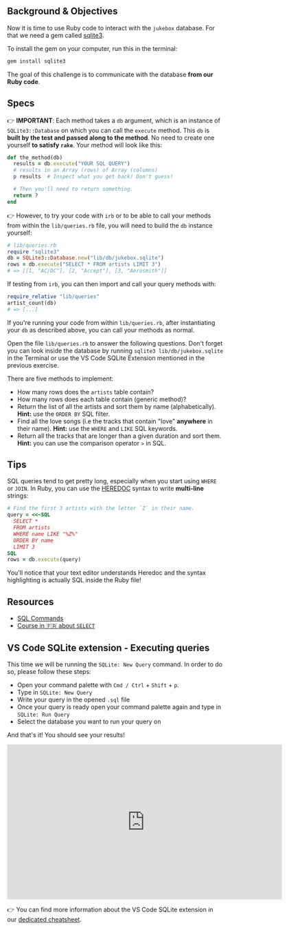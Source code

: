 ## Background & Objectives

Now it is time to use Ruby code to interact with the `jukebox` database. For that we need a gem called [sqlite3](http://rubygems.org/gems/sqlite3).

To install the gem on your computer, run this in the terminal:

```bash
gem install sqlite3
```

The goal of this challenge is to communicate with the database **from our Ruby code**.

## Specs

👉 **IMPORTANT**: Each method takes a `db` argument, which is an instance of `SQLite3::Database` on which you can call the `execute` method. This `db` is **built by the test and passed along to the method**. No need to create one yourself **to satisfy `rake`**. Your method will look like this:

```ruby
def the_method(db)
  results = db.execute("YOUR SQL QUERY")
  # results in an Array (rows) of Array (columns)
  p results  # Inspect what you get back! Don't guess!

  # Then you'll need to return something.
  return ?
end
```

👉 However, to try your code with `irb` or to be able to call your methods from within the `lib/queries.rb` file, you will need to build the `db` instance yourself:

```ruby
# lib/queries.rb
require "sqlite3"
db = SQLite3::Database.new("lib/db/jukebox.sqlite")
rows = db.execute("SELECT * FROM artists LIMIT 3")
# => [[1, "AC/DC"], [2, "Accept"], [3, "Aerosmith"]]
```

If testing from `irb`, you can then import and call your query methods with:

```ruby
require_relative "lib/queries"
artist_count(db)
# => [...]
```

If you're running your code from within `lib/queries.rb`, after instantiating your `db` as described above, you can call your methods as normal.

Open the file `lib/queries.rb` to answer the following questions. Don't forget you can look inside the database by running `sqlite3 lib/db/jukebox.sqlite` in the Terminal or use the VS Code SQLite Extension mentioned in the previous exercise.

There are five methods to implement:

- How many rows does the `artists` table contain?
- How many rows does each table contain (generic method)?
- Return the list of all the artists and sort them by name (alphabetically). **Hint:** use the `ORDER BY` SQL filter.
- Find all the love songs (i.e the tracks that contain "love" **anywhere** in their name). **Hint:** use the `WHERE` and `LIKE` SQL keywords.
- Return all the tracks that are longer than a given duration and sort them. **Hint:** you can use the comparison operator `>` in SQL.

## Tips

SQL queries tend to get pretty long, especially when you start using `WHERE` or `JOIN`. In Ruby, you can use the [HEREDOC](https://www.rubyguides.com/2018/11/ruby-heredoc/) syntax to write **multi-line** strings:

```ruby
# Find the first 3 artists with the letter `Z` in their name.
query = <<~SQL
  SELECT *
  FROM artists
  WHERE name LIKE "%Z%"
  ORDER BY name
  LIMIT 3
SQL
rows = db.execute(query)
```

You'll notice that your text editor understands Heredoc and the syntax highlighting is actually SQL inside the Ruby file!

## Resources

* [SQL Commands](http://www.sqlcommands.net/)
* [Course in 🇫🇷 about `SELECT`](http://sqlpro.developpez.com/cours/sqlaz/select/#L3.4)

## VS Code SQLite extension - Executing queries

This time we will be running the `SQLite: New Query` command. In order to do so, please follow these steps:

- Open your command palette with `Cmd / Ctrl` + `Shift` + `p`.
- Type in `SQLite: New Query`
- Write your query in the opened `.sql` file
- Once your query is ready open your command palette again and type in `SQLite: Run Query`
- Select the database you want to run your query on

And that's it! You should see your results!

<iframe src="https://player.vimeo.com/video/690525239?h=ca70e032e8" width="640" height="360" frameborder="0" webkitallowfullscreen mozallowfullscreen allowfullscreen></iframe>

👉 You can find more information about the VS Code SQLite extension in our [dedicated cheatsheet](https://kitt.lewagon.com/knowledge/cheatsheets/vs_code_sqlite_extension).
